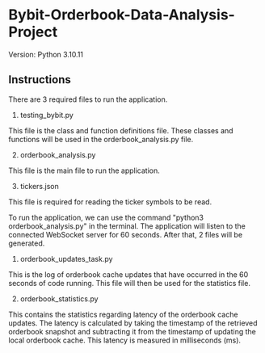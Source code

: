 # Bybit-Orderbook-Data-Analysis-Project
Version: Python 3.10.11

## Instructions
There are 3 required files to run the application.
1. testing_bybit.py 

This file is the class and function definitions file. These classes and functions will be used in the orderbook_analysis.py file.

2. orderbook_analysis.py 

This file is the main file to run the application.

3. tickers.json

This file is required for reading the ticker symbols to be read.

To run the application, we can use the command "python3 orderbook_analysis.py" in the terminal. The application will listen to the connected WebSocket server for 60 seconds. After that, 2 files will be generated.

1. orderbook_updates_task.py

This is the log of orderbook cache updates that have occurred in the 60 seconds of code running. This file will then be used for the statistics file.

2. orderbook_statistics.py 

This contains the statistics regarding latency of the orderbook cache updates. The latency is calculated by taking the timestamp of the retrieved orderbook snapshot and subtracting it from the timestamp of updating the local orderbook cache. This latency is measured in milliseconds (ms).
